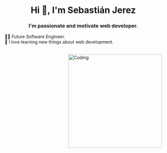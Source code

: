 <h1 align="center">Hi 👋, I'm Sebastián Jerez</h1>
<h3 align="center">I'm passionate and motivate web developer.</h3>

<p align="left">
  👨‍🎓 Future Software Engineer.
  <br/>
  🌱 I love learning new things about web development.
</p>

<br/>

<img align="right" alt="Coding" width="300" src="https://camo.githubusercontent.com/5ddf73ad3a205111cf8c686f687fc216c2946a75005718c8da5b837ad9de78c9/68747470733a2f2f7468756d62732e6766796361742e636f6d2f4576696c4e657874446576696c666973682d736d616c6c2e676966">
